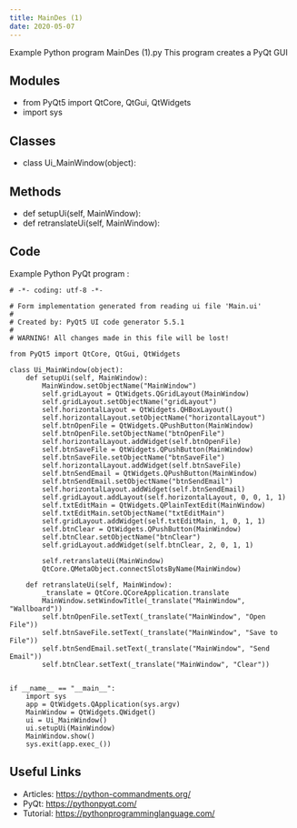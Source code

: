 ```yaml
---
title: MainDes (1)
date: 2020-05-07
---
```

Example Python program MainDes (1).py
This program creates a PyQt GUI

## Modules

* from PyQt5 import QtCore, QtGui, QtWidgets
* import sys

## Classes

* class Ui_MainWindow(object):

## Methods

* def setupUi(self, MainWindow):
* def retranslateUi(self, MainWindow):

## Code

Example Python PyQt program :

    # -*- coding: utf-8 -*-
    
    # Form implementation generated from reading ui file 'Main.ui'
    #
    # Created by: PyQt5 UI code generator 5.5.1
    #
    # WARNING! All changes made in this file will be lost!
    
    from PyQt5 import QtCore, QtGui, QtWidgets
    
    class Ui_MainWindow(object):
        def setupUi(self, MainWindow):
            MainWindow.setObjectName("MainWindow")
            self.gridLayout = QtWidgets.QGridLayout(MainWindow)
            self.gridLayout.setObjectName("gridLayout")
            self.horizontalLayout = QtWidgets.QHBoxLayout()
            self.horizontalLayout.setObjectName("horizontalLayout")
            self.btnOpenFile = QtWidgets.QPushButton(MainWindow)
            self.btnOpenFile.setObjectName("btnOpenFile")
            self.horizontalLayout.addWidget(self.btnOpenFile)
            self.btnSaveFile = QtWidgets.QPushButton(MainWindow)
            self.btnSaveFile.setObjectName("btnSaveFile")
            self.horizontalLayout.addWidget(self.btnSaveFile)
            self.btnSendEmail = QtWidgets.QPushButton(MainWindow)
            self.btnSendEmail.setObjectName("btnSendEmail")
            self.horizontalLayout.addWidget(self.btnSendEmail)
            self.gridLayout.addLayout(self.horizontalLayout, 0, 0, 1, 1)
            self.txtEditMain = QtWidgets.QPlainTextEdit(MainWindow)
            self.txtEditMain.setObjectName("txtEditMain")
            self.gridLayout.addWidget(self.txtEditMain, 1, 0, 1, 1)
            self.btnClear = QtWidgets.QPushButton(MainWindow)
            self.btnClear.setObjectName("btnClear")
            self.gridLayout.addWidget(self.btnClear, 2, 0, 1, 1)
    
            self.retranslateUi(MainWindow)
            QtCore.QMetaObject.connectSlotsByName(MainWindow)
    
        def retranslateUi(self, MainWindow):
            _translate = QtCore.QCoreApplication.translate
            MainWindow.setWindowTitle(_translate("MainWindow", "Wallboard"))
            self.btnOpenFile.setText(_translate("MainWindow", "Open File"))
            self.btnSaveFile.setText(_translate("MainWindow", "Save to File"))
            self.btnSendEmail.setText(_translate("MainWindow", "Send Email"))
            self.btnClear.setText(_translate("MainWindow", "Clear"))
    
    
    if __name__ == "__main__":
        import sys
        app = QtWidgets.QApplication(sys.argv)
        MainWindow = QtWidgets.QWidget()
        ui = Ui_MainWindow()
        ui.setupUi(MainWindow)
        MainWindow.show()
        sys.exit(app.exec_())
    
    

## Useful Links

- Articles: https://python-commandments.org/
- PyQt: https://pythonpyqt.com/
- Tutorial: https://pythonprogramminglanguage.com/
